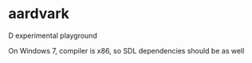 # aardvark
D experimental playground

On Windows 7, compiler is x86, so SDL dependencies should be as well

